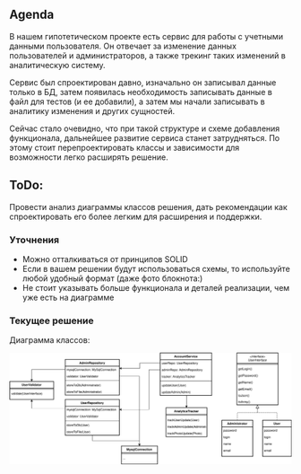 ## Agenda
В нашем гипотетическом проекте есть сервис для работы с учетными данными пользователя. Он отвечает за изменение данных пользователей и администраторов, а также трекинг таких изменений в аналитическую систему.

Сервис был спроектирован давно, изначально он записывал данные только в БД, затем появилась необходимость записывать данные в файл для тестов (и ее добавили), а затем мы начали записывать в аналитику изменения и других сущностей.  

Сейчас стало очевидно, что при такой структуре и схеме добавления функционала, дальнейшее развитие сервиса станет затрудняться. По этому стоит перепроектировать классы и зависимости для возможности легко расширять решение. 

## ToDo:
Провести анализ диаграммы классов решения, дать рекомендации как спроектировать его более легким для расширения и поддержки. 

### Уточнения
- Можно отталкиваться от принципов SOLID
- Если в вашем решении будут использоваться схемы, то используйте любой удобный формат (даже фото блокнота:)
- Не стоит указывать больше функционала и деталей реализации, чем уже есть на диаграмме

### Текущее решение
Диаграмма классов:

![Диаграмма классов](src/tt-classdiagram.svg)
